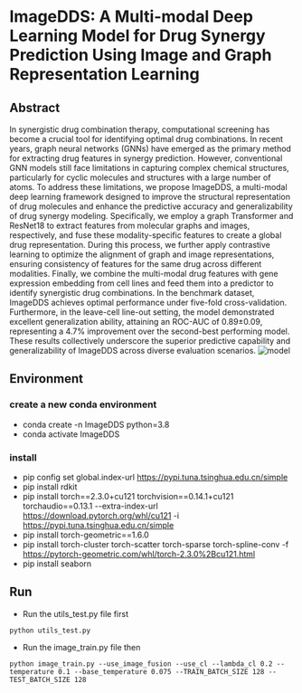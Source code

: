 # ImageDDS: A Multi-modal Deep Learning Model for Drug Synergy Prediction Using Image and Graph Representation Learning

## Abstract
In synergistic drug combination therapy, computational screening has become a crucial tool for identifying optimal drug combinations. In recent years, graph neural networks (GNNs) have emerged as the primary method for extracting drug features in synergy prediction. However, conventional GNN models still face limitations in capturing complex chemical structures, particularly for cyclic molecules and structures with a large number of atoms. To address these limitations, we propose ImageDDS, a multi-modal deep learning framework designed to improve the structural representation of drug molecules and enhance the predictive accuracy and generalizability of drug synergy modeling. Specifically, we employ a graph Transformer and ResNet18 to extract features from molecular graphs and images, respectively, and fuse these modality-specific features to create a global drug representation. During this process, we further apply contrastive learning to optimize the alignment of graph and image representations, ensuring consistency of features for the same drug across different modalities. Finally, we combine the multi-modal drug features with gene expression embedding from cell lines and feed them into a predictor to identify synergistic drug combinations. In the benchmark dataset, ImageDDS achieves optimal performance under five-fold cross-validation. Furthermore, in the leave-cell line-out setting, the model demonstrated excellent generalization ability, attaining an ROC-AUC of 0.89±0.09, representing a 4.7% improvement over the second-best performing model. These results collectively underscore the superior predictive capability and generalizability of ImageDDS across diverse evaluation scenarios.
![model](https://github.com/AnQi-87/ImageDDS/blob/main/ImageDDS.png)


## Environment
### create a new conda environment
- conda create -n ImageDDS python=3.8
- conda activate ImageDDS

### install
- pip config set global.index-url https://pypi.tuna.tsinghua.edu.cn/simple
- pip install rdkit
- pip install torch==2.3.0+cu121 torchvision==0.14.1+cu121 torchaudio==0.13.1 --extra-index-url https://download.pytorch.org/whl/cu121 -i https://pypi.tuna.tsinghua.edu.cn/simple
- pip install torch-geometric==1.6.0
- pip install torch-cluster torch-scatter torch-sparse torch-spline-conv -f https://pytorch-geometric.com/whl/torch-2.3.0%2Bcu121.html
- pip install seaborn

## Run
- Run the utils_test.py file first

`python utils_test.py`

- Run the image_train.py file then

`python image_train.py --use_image_fusion --use_cl --lambda_cl 0.2 --temperature 0.1 --base_temperature 0.075 --TRAIN_BATCH_SIZE 128 --TEST_BATCH_SIZE 128`
